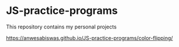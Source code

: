 # JS-practice-programs
This repository contains my personal projects   

https://anwesabiswas.github.io/JS-practice-programs/color-flipping/